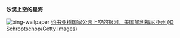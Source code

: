 
**沙漠上空的星海**

![bing-wallpaper](https://www.bing.com/th?id=OHR.JTNPMilkyWay_ZH-CN9128830420_1920x1080.jpg)
[约书亚树国家公园上空的银河，美国加利福尼亚州 (© Schroptschop/Getty Images)](https://www.bing.com/search?q=%E7%BA%A6%E4%B9%A6%E4%BA%9A%E6%A0%91%E5%9B%BD%E5%AE%B6%E5%85%AC%E5%9B%AD&amp;form=hpcapt&amp;mkt=zh-cn)
  